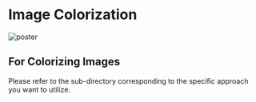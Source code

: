 # Image Colorization

![poster](https://cloud.githubusercontent.com/assets/4648756/20785778/d3995ec0-b756-11e6-8cfe-e4ac85bedf11.jpg)
  
## For Colorizing Images
Please refer to the sub-directory corresponding to the specific approach you want to utilize.
